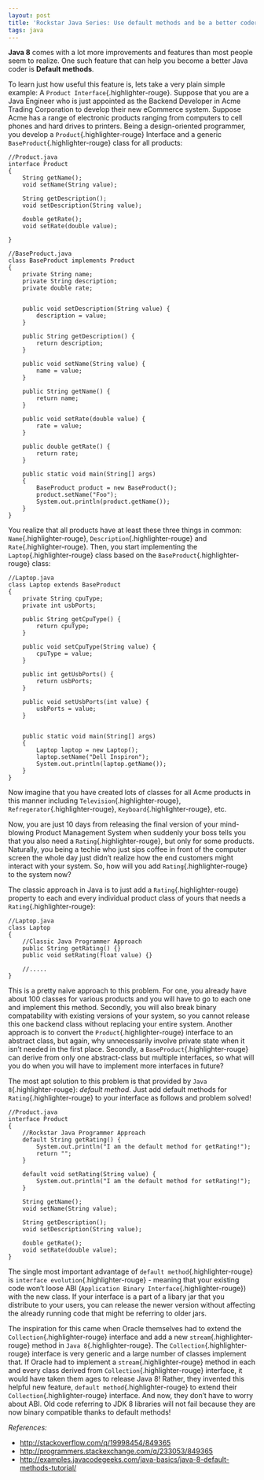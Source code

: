 ```yaml
---
layout: post
title: 'Rockstar Java Series: Use default methods and be a better coder'
tags: java
---
```


**Java 8** comes with a lot more improvements and features than most people seem to realize. One such feature that can help you become a better Java coder is **Default methods**.<!--more-->

To learn just how useful this feature is, lets take a very plain simple example: A `Product Interface`{.highlighter-rouge}. Suppose that you are a Java Engineer who is just appointed as the Backend Developer in Acme Trading Corporation to develop their new eCommerce system. Suppose Acme has a range of electronic products ranging from computers to cell phones and hard drives to printers. Being a design-oriented programmer, you develop a `Product`{.highlighter-rouge} Interface and a generic `BaseProduct`{.highlighter-rouge} class for all products:

	//Product.java
	interface Product
	{
		String getName();
		void setName(String value);
		
		String getDescription();
		void setDescription(String value);
		
		double getRate();
		void setRate(double value);
		
	}

	//BaseProduct.java
	class BaseProduct implements Product
	{
		private String name;
		private String description;
		private double rate;
		
		
		public void setDescription(String value) {
			description = value;
		}
		
		public String getDescription() {
			return description;
		}
		
		public void setName(String value) {
			name = value;
		}
		
		public String getName() {
			return name;
		}
		
		public void setRate(double value) {
			rate = value;
		}

		public double getRate() {
			return rate;
		}

		public static void main(String[] args)
		{
			BaseProduct product = new BaseProduct();
			product.setName("Foo");
			System.out.println(product.getName());
		}
	}

You realize that all products have at least these three things in common: `Name`{.highlighter-rouge}, `Description`{.highlighter-rouge} and `Rate`{.highlighter-rouge}. Then, you start implementing the `Laptop`{.highlighter-rouge} class based on the `BaseProduct`{.highlighter-rouge} class:

    //Laptop.java
    class Laptop extends BaseProduct
    {
        private String cpuType;
        private int usbPorts;
        
        public String getCpuType() {
            return cpuType;
        }
        
        public void setCpuType(String value) {
            cpuType = value;
        }

        public int getUsbPorts() {
            return usbPorts;
        }
        
        public void setUsbPorts(int value) {
            usbPorts = value;
        }
        
        
        public static void main(String[] args)
        {
            Laptop laptop = new Laptop();
            laptop.setName("Dell Inspiron");
            System.out.println(laptop.getName());
        }
    }

Now imagine that you have created lots of classes for all Acme products in this manner including `Television`{.highlighter-rouge}, `Refregerator`{.highlighter-rouge}, `Keyboard`{.highlighter-rouge}, etc.

Now, you are just 10 days from releasing the final version of your mind-blowing Product Management System when suddenly your boss tells you that you also need a `Rating`{.highlighter-rouge}, but only for some products. Naturally, you being a techie who just sips coffee in front of the computer screen the whole day just didn’t realize how the end customers might interact with your system. So, how will you add `Rating`{.highlighter-rouge} to the system now?

The classic approach in Java is to just add a `Rating`{.highlighter-rouge} property to each and every individual product class of yours that needs a `Rating`{.highlighter-rouge}:

	//Laptop.java
	class Laptop
	{
		//Classic Java Programmer Approach
		public String getRating() {}
		public void setRating(float value) {}
		
		//.....
	}

This is a pretty naive approach to this problem. For one, you already have about 100 classes for various products and you will have to go to each one and implement this method. Secondly, you will also break binary compatability with existing versions of your system, so you cannot release this one backend class without replacing your entire system. Another approach is to convert the `Product`{.highlighter-rouge} interface to an abstract class, but again, why unnecessarily involve private state when it isn’t needed in the first place. Secondly, a `BaseProduct`{.highlighter-rouge} can derive from only one abstract-class but multiple interfaces, so what will you do when you will have to implement more interfaces in future?

The most apt solution to this problem is that provided by `Java 8`{.highlighter-rouge}: *default method*. Just add default methods for `Rating`{.highlighter-rouge} to your interface as follows and problem solved!

	//Product.java
	interface Product
	{
		//Rockstar Java Programmer Approach
		default String getRating() {
			System.out.println("I am the default method for getRating!");
			return "";
		}
		
		default void setRating(String value) {
			System.out.println("I am the default method for setRating!");
		}
		
		String getName();
		void setName(String value);
		
		String getDescription();
		void setDescription(String value);
		
		double getRate();
		void setRate(double value);
	}

The single most important advantage of `default method`{.highlighter-rouge} is `interface evolution`{.highlighter-rouge} - meaning that your existing code won’t loose ABI (`Application Binary Interface`{.highlighter-rouge}) with the new class. If your interface is a part of a libary jar that you distribute to your users, you can release the newer version without affecting the already running code that might be referring to older jars.

The inspiration for this came when Oracle themselves had to extend the `Collection`{.highlighter-rouge} interface and add a new `stream`{.highlighter-rouge} method in `Java 8`{.highlighter-rouge}. The `Collection`{.highlighter-rouge} interface is very generic and a large number of classes implement that. If Oracle had to implement a `stream`{.highlighter-rouge} method in each and every class derived from `Collection`{.highlighter-rouge} interface, it would have taken them ages to release Java 8! Rather, they invented this helpful new feature, `default method`{.highlighter-rouge} to extend their `Collection`{.highlighter-rouge} interface. And now, they don’t have to worry about ABI. Old code referring to JDK 8 libraries will not fail because they are now binary compatible thanks to default methods!

*References:*

- <http://stackoverflow.com/q/19998454/849365>
- <http://programmers.stackexchange.com/q/233053/849365>
- <http://examples.javacodegeeks.com/java-basics/java-8-default-methods-tutorial/>